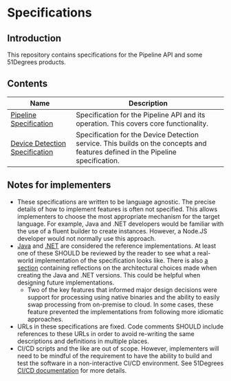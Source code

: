 # Specifications

## Introduction

This repository contains specifications for the Pipeline API and some 51Degrees
products.

## Contents

| Name                                                                       | Description                                                                                                                     |
|----------------------------------------------------------------------------|---------------------------------------------------------------------------------------------------------------------------------|
| [Pipeline Specification](pipeline-specification/README.md)                 | Specification for the Pipeline API and its operation. This covers core functionality.                                           |
| [Device Detection Specification](device-detection-specification/README.md) | Specification for the Device Detection service. This builds on the concepts and features defined in the Pipeline specification. |

## Notes for implementers

- These specifications are written to be language agnostic. The precise
  details of how to implement features is often not specified. This allows
  implementers to choose the most appropriate mechanism for the target language.
  For example, Java and .NET developers would be familiar with the use of a
  fluent builder to create instances. However, a Node.JS developer would not
  normally use this approach.
- [Java](https://github.com/51Degrees/pipeline-java) and
  [.NET](https://github.com/51Degrees/pipeline-dotnet) are considered the reference
  implementations. At least one of these SHOULD be reviewed by the reader to
  see what a real-world implementation of the specification looks like. There
  is also [a section](pipeline-specification/reference-implementation-notes.md)
  containing reflections on the architectural choices made when creating the
  Java and .NET versions. This could be helpful when designing future implementations.
  - Two of the key features that informed major design decisions were support for
    processing using native binaries and the ability to easily swap processing from
    on-premise to cloud. In some cases, these feature prevented the implementations
    from following more idiomatic approaches.
- URLs in these specifications are fixed. Code comments SHOULD include
  references to these URLs in order to avoid re-writing the same descriptions
  and definitions in multiple places.
- CI/CD scripts and the like are out of scope. However, implementers will need to be
  mindful of the requirement to have the ability to build and test the software
  in a non-interactive CI/CD environment. See 51Degrees
  [CI/CD documentation](https://github.com/51Degrees/common-ci#readme) for more details.
